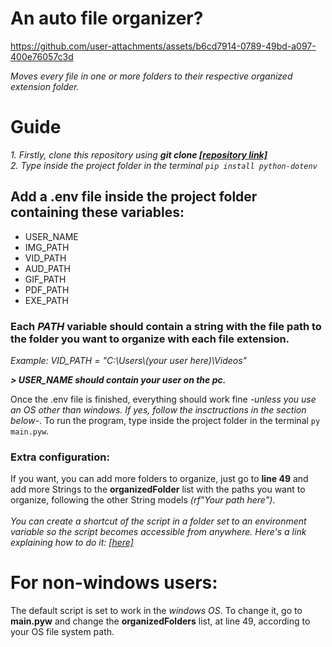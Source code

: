 # An auto file organizer?

https://github.com/user-attachments/assets/b6cd7914-0789-49bd-a097-400e76057c3d

_Moves every file in one or more folders to their respective organized extension folder._

# Guide

  _1. Firstly, clone this repository using **git clone [[repository link]](https://github.com/sunbaee/FileOrganizer.git)**<br>_
  _2. Type inside the project folder in the terminal `pip install python-dotenv`_

## Add a **.env file** inside the project folder containing these variables:
 - USER_NAME
 - IMG_PATH
 - VID_PATH
 - AUD_PATH
 - GIF_PATH
 - PDF_PATH
 - EXE_PATH

### Each _PATH_ variable should contain a string with the file path to the folder you want to organize with each file extension.
_Example: VID_PATH = "C:\Users\\(your user here)\Videos"_

_**> USER_NAME should contain your user on the pc.**_

Once the .env file is finished, everything should work fine _-unless you use an OS other than windows. If yes, follow the insctructions in the section below-_. 
To run the program, type inside the project folder in the terminal `py main.pyw`.

### Extra configuration:
If you want, you can add more folders to organize, just go to **line 49** and add more Strings to the **organizedFolder** list with the paths you want to organize, following the other String models _(rf"Your path here")_.<br><br>
_You can create a shortcut of the script in a folder set to an environment variable so the script becomes accessible from anywhere. Here's a link explaining how to do it:
[[here]](https://superuser.com/questions/1354503/how-do-i-make-my-batch-code-a-command-i-can-access-anywhere)_

# For non-windows users:
The default script is set to work in the _windows OS_. To change it, go to **main.pyw** and change the **organizedFolders** list, at line 49, according to your OS file system path.
